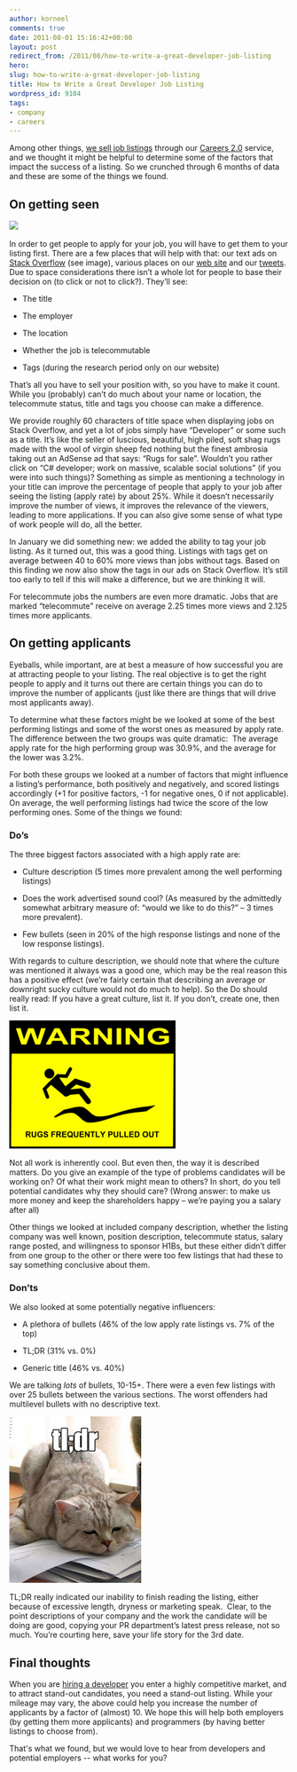 ```yaml
---
author: korneel
comments: true
date: 2011-08-01 15:16:42+00:00
layout: post
redirect_from: /2011/08/how-to-write-a-great-developer-job-listing
hero:
slug: how-to-write-a-great-developer-job-listing
title: How to Write a Great Developer Job Listing
wordpress_id: 9104
tags:
- company
- careers
---
```


Among other things, [we sell job listings](http://careers.stackoverflow.com/jobs?bmid=BP1) through our [Careers 2.0](http://careers.stackoverflow.com/employer?bmid=BP1) service, and we thought it might be helpful to determine some of the factors that impact the success of a listing. So we crunched through 6 months of data and these are some of the things we found.



## On getting seen



[![](http://blog.stackoverflow.com/wp-content/uploads/careers-tall-ad.png)](http://careers.stackoverflow.com)

In order to get people to apply for your job, you will have to get them to your listing first. There are a few places that will help with that: our text ads on [Stack Overflow](http://stackoverflow.com) (see image), various places on our [web site](http://careers.stackoverflow.com/?bmid=BP1) and our [tweets](http://twitter.com/#!/StackCareers). Due to space considerations there isn’t a whole lot for people to base their decision on (to click or not to click?). They’ll see:



	
  * The title

	
  * The employer

	
  * The location

	
  * Whether the job is telecommutable

	
  * Tags (during the research period only on our website)



That’s all you have to sell your position with, so you have to make it count. While you (probably) can’t do much about your name or location, the telecommute status, title and tags you choose can make a difference.

We provide roughly 60 characters of title space when displaying jobs on Stack Overflow, and yet a lot of jobs simply have “Developer” or some such as a title. It’s like the seller of luscious, beautiful, high piled, soft shag rugs made with the wool of virgin sheep fed nothing but the finest ambrosia taking out an AdSense ad that says: “Rugs for sale”. Wouldn’t you rather click on “C# developer; work on massive, scalable social solutions” (if you were into such things)? Something as simple as mentioning a technology in your title can improve the percentage of people that apply to your job after seeing the listing (apply rate) by about 25%. While it doesn’t necessarily improve the number of views, it improves the relevance of the viewers, leading to more applications. If you can also give some sense of what type of work people will do, all the better.

In January we did something new: we added the ability to tag your job listing. As it turned out, this was a good thing. Listings with tags get on average between 40 to 60% more views than jobs without tags. Based on this finding we now also show the tags in our ads on Stack Overflow. It’s still too early to tell if this will make a difference, but we are thinking it will.

For telecommute jobs the numbers are even more dramatic. Jobs that are marked “telecommute” receive on average 2.25 times more views and 2.125 times more applicants.



## On getting applicants



Eyeballs, while important, are at best a measure of how successful you are at attracting people to your listing. The real objective is to get the right people to apply and it turns out there are certain things you can do to improve the number of applicants (just like there are things that will drive most applicants away).

To determine what these factors might be we looked at some of the best performing listings and some of the worst ones as measured by apply rate. The difference between the two groups was quite dramatic:  The average apply rate for the high performing group was 30.9%, and the average for the lower was 3.2%.

For both these groups we looked at a number of factors that might influence a listing’s performance, both positively and negatively, and scored listings accordingly (+1 for positive factors, -1 for negative ones, 0 if not applicable). On average, the well performing listings had twice the score of the low performing ones. Some of the things we found:



### Do’s



The three biggest factors associated with a high apply rate are:




	
  * Culture description (5 times more prevalent among the well performing listings)

	
  * Does the work advertised sound cool? (As measured by the admittedly somewhat arbitrary measure of: “would we like to do this?” – 3 times more prevalent).

	
  * Few bullets (seen in 20% of the high response listings and none of the low response listings).



With regards to culture description, we should note that where the culture was mentioned it always was a good one, which may be the real reason this has a positive effect (we’re fairly certain that describing an average or downright sucky culture would not do much to help). So the Do should really read: If you have a great culture, list it. If you don’t, create one, then list it.

![](/images/wordpress/warning-rugs-frequently-pulled-out.png)

Not all work is inherently cool. But even then, the way it is described matters. Do you give an example of the type of problems candidates will be working on? Of what their work might mean to others? In short, do you tell potential candidates why they should care? (Wrong answer: to make us more money and keep the shareholders happy – we’re paying you a salary after all)

Other things we looked at included company description, whether the listing company was well known, position description, telecommute status, salary range posted, and willingness to sponsor H1Bs, but these either didn’t differ from one group to the other or there were too few listings that had these to say something conclusive about them.


### Don’ts


We also looked at some potentially negative influencers:



	
  * A plethora of bullets (46% of the low apply rate listings vs. 7% of the top)

	
  * TL;DR (31% vs. 0%)

	
  * Generic title (46% vs. 40%)



We are talking _lots_ of bullets, 10-15+. There were a even few listings with over 25 bullets between the various sections. The worst offenders had multilevel bullets with no descriptive text.

![tldr](/images/wordpress/tldr-3-238x300.jpg)

TL;DR really indicated our inability to finish reading the listing, either because of excessive length, dryness or marketing speak.  Clear, to the point descriptions of your company and the work the candidate will be doing are good, copying your PR department’s latest press release, not so much. You’re courting here, save your life story for the 3rd date.



## Final thoughts



When you are [hiring a developer](http://careers.stackoverflow.com/employer?bmid=BP1) you enter a highly competitive market, and to attract stand-out candidates, you need a stand-out listing. While your mileage may vary, the above could help you increase the number of applicants by a factor of (almost) 10. We hope this will help both employers (by getting them more applicants) and programmers (by having better listings to choose from).

That's what we found, but we would love to hear from developers and potential employers -- what works for you?
